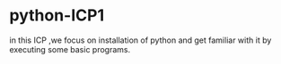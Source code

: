 # python-ICP1
in this ICP ,we focus on installation of python and get familiar with it by executing some basic programs.
